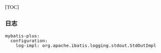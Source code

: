 <span  style="font-family: Simsun,serif; font-size: 17px; ">

[TOC]

### 日志

~~~
mybatis-plus:
  configuration:
    log-impl: org.apache.ibatis.logging.stdout.StdOutImpl
~~~


</span>